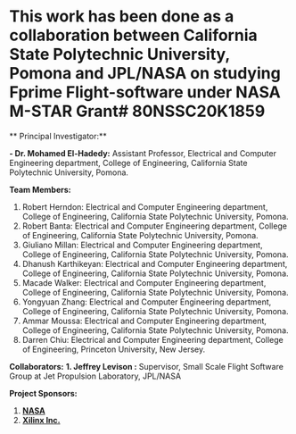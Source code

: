 # This work has been done as a collaboration between California State Polytechnic University, Pomona and JPL/NASA on studying Fprime Flight-software under NASA M-STAR Grant# 80NSSC20K1859 


** Principal Investigator:**

**- Dr. Mohamed El-Hadedy:** Assistant Professor, Electrical and Computer Engineering department, College of Engineering, California State Polytechnic University, Pomona.


**Team Members:**

1. Robert Herndon: Electrical and Computer Engineering department, College of Engineering, California State Polytechnic University, Pomona. 
2. Robert Banta: Electrical and Computer Engineering department, College of Engineering, California State Polytechnic University, Pomona.  
3. Giuliano Millan: Electrical and Computer Engineering department, College of Engineering, California State Polytechnic University, Pomona.  
4. Dhanush Karthikeyan: Electrical and Computer Engineering department, College of Engineering, California State Polytechnic University, Pomona.  
5. Macade Walker: Electrical and Computer Engineering department, College of Engineering, California State Polytechnic University, Pomona. 
6. Yongyuan Zhang:  Electrical and Computer Engineering department, College of Engineering, California State Polytechnic University, Pomona. 
7. Ammar Moussa:  Electrical and Computer Engineering department, College of Engineering, California State Polytechnic University, Pomona. 
8. Darren Chiu:  Electrical and Computer Engineering department, College of Engineering, Princeton University, New Jersey. 

**Collaborators:**
**1. Jeffrey Levison :** Supervisor, Small Scale Flight Software Group at Jet Propulsion Laboratory, JPL/NASA

**Project Sponsors:**
1. **[NASA](https://www.nasa.gov/)**
2. **[Xilinx Inc.](https://www.xilinx.com/)**
